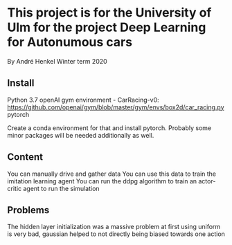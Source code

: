 # This project is for the University of Ulm for the project Deep Learning for Autonumous cars #
 By André Henkel Winter term 2020

## Install 
Python 3.7
openAI gym environment - CarRacing-v0: https://github.com/openai/gym/blob/master/gym/envs/box2d/car_racing.py
pytorch

Create a conda environment for that and install pytorch.
Probably some minor packages will be needed additionally as well.

## Content
You can manually drive and gather data
You can use this data to train the imitation learning agent
You can run the ddpg algorithm to train an actor-critic agent to run the simulation

## Problems
The hidden layer initialization was a massive problem at first
using uniform is very bad, gaussian helped to not directly being biased towards one action



